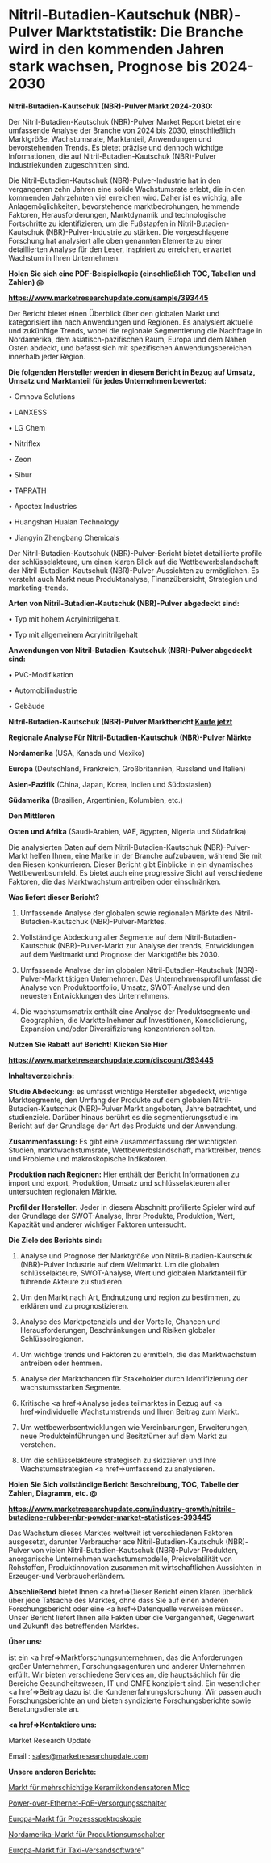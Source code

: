 # Nitril-Butadien-Kautschuk (NBR)-Pulver Marktstatistik: Die Branche wird in den kommenden Jahren stark wachsen, Prognose bis 2024-2030

<strong>Nitril-Butadien-Kautschuk (NBR)-Pulver Markt 2024-2030:</strong>

Der Nitril-Butadien-Kautschuk (NBR)-Pulver Market Report bietet eine umfassende Analyse der Branche von 2024 bis 2030, einschließlich Marktgröße, Wachstumsrate, Marktanteil, Anwendungen und bevorstehenden Trends. Es bietet präzise und dennoch wichtige Informationen, die auf Nitril-Butadien-Kautschuk (NBR)-Pulver Industriekunden zugeschnitten sind.

Die Nitril-Butadien-Kautschuk (NBR)-Pulver-Industrie hat in den vergangenen zehn Jahren eine solide Wachstumsrate erlebt, die in den kommenden Jahrzehnten viel erreichen wird. Daher ist es wichtig, alle Anlagemöglichkeiten, bevorstehende marktbedrohungen, hemmende Faktoren, Herausforderungen, Marktdynamik und technologische Fortschritte zu identifizieren, um die Fußstapfen in Nitril-Butadien-Kautschuk (NBR)-Pulver-Industrie zu stärken. Die vorgeschlagene Forschung hat analysiert alle oben genannten Elemente zu einer detaillierten Analyse für den Leser, inspiriert zu erreichen, erwartet Wachstum in Ihren Unternehmen.



<strong>Holen Sie sich eine PDF-Beispielkopie (einschließlich TOC, Tabellen und Zahlen) @
</strong>

<strong><a href=https://www.marketresearchupdate.com/sample/393445>

<strong>https://www.marketresearchupdate.com/sample/393445</u></font></a></strong></strong>

Der Bericht bietet einen Überblick über den globalen Markt und kategorisiert ihn nach Anwendungen und Regionen. Es analysiert aktuelle und zukünftige Trends, wobei die regionale Segmentierung die Nachfrage in Nordamerika, dem asiatisch-pazifischen Raum, Europa und dem Nahen Osten abdeckt, und befasst sich mit spezifischen Anwendungsbereichen innerhalb jeder Region.



<strong>Die folgenden Hersteller werden in diesem Bericht in Bezug auf Umsatz, Umsatz und Marktanteil für jedes Unternehmen bewertet:</strong>

• Omnova Solutions

• LANXESS

• LG Chem

• Nitriflex

• Zeon

• Sibur

• TAPRATH

• Apcotex Industries

• Huangshan Hualan Technology

• Jiangyin Zhengbang Chemicals

Der Nitril-Butadien-Kautschuk (NBR)-Pulver-Bericht bietet detaillierte profile der schlüsselakteure, um einen klaren Blick auf die Wettbewerbslandschaft der Nitril-Butadien-Kautschuk (NBR)-Pulver-Aussichten zu ermöglichen. Es versteht auch Markt neue Produktanalyse, Finanzübersicht, Strategien und marketing-trends.



<strong>Arten von Nitril-Butadien-Kautschuk (NBR)-Pulver abgedeckt sind:</strong>

• Typ mit hohem Acrylnitrilgehalt.

• Typ mit allgemeinem Acrylnitrilgehalt



<strong>Anwendungen von Nitril-Butadien-Kautschuk (NBR)-Pulver abgedeckt sind:</strong>

• PVC-Modifikation

• Automobilindustrie

• Gebäude



<strong>Nitril-Butadien-Kautschuk (NBR)-Pulver Marktbericht <a href=https://www.marketresearchupdate.com/buynow/393445>Kaufe jetzt</a></strong>



<strong>Regionale Analyse Für Nitril-Butadien-Kautschuk (NBR)-Pulver Märkte</strong>



<strong>Nordamerika</strong> (USA, Kanada und Mexiko)



<strong>Europa</strong> (Deutschland, Frankreich, Großbritannien, Russland und Italien)



<strong>Asien-Pazifik</strong> (China, Japan, Korea, Indien und Südostasien)



<strong>Südamerika</strong> (Brasilien, Argentinien, Kolumbien, etc.)



<strong>Den Mittleren</strong> 

<strong>Osten und Afrika</strong> (Saudi-Arabien, VAE, ägypten, Nigeria und Südafrika)

Die analysierten Daten auf dem Nitril-Butadien-Kautschuk (NBR)-Pulver-Markt helfen Ihnen, eine Marke in der Branche aufzubauen, während Sie mit den Riesen konkurrieren. Dieser Bericht gibt Einblicke in ein dynamisches Wettbewerbsumfeld. Es bietet auch eine progressive Sicht auf verschiedene Faktoren, die das Marktwachstum antreiben oder einschränken.



<strong>Was liefert dieser Bericht?</strong>

1. Umfassende Analyse der globalen sowie regionalen Märkte des Nitril-Butadien-Kautschuk (NBR)-Pulver-Marktes.

2. Vollständige Abdeckung aller Segmente auf dem Nitril-Butadien-Kautschuk (NBR)-Pulver-Markt zur Analyse der trends, Entwicklungen auf dem Weltmarkt und Prognose der Marktgröße bis 2030.

3. Umfassende Analyse der im globalen Nitril-Butadien-Kautschuk (NBR)-Pulver-Markt tätigen Unternehmen. Das Unternehmensprofil umfasst die Analyse von Produktportfolio, Umsatz, SWOT-Analyse und den neuesten Entwicklungen des Unternehmens.

4. Die wachstumsmatrix enthält eine Analyse der Produktsegmente und-Geographien, die Marktteilnehmer auf Investitionen, Konsolidierung, Expansion und/oder Diversifizierung konzentrieren sollten.



<strong>Nutzen Sie Rabatt auf Bericht! Klicken Sie Hier
</strong>

<strong><a href=https://www.marketresearchupdate.com/discount/393445>https://www.marketresearchupdate.com/discount/393445</b></u></font></strong></a>



<strong>Inhaltsverzeichnis:</strong>



<strong>Studie Abdeckung:</strong> es umfasst wichtige Hersteller abgedeckt, wichtige Marktsegmente, den Umfang der Produkte auf dem globalen Nitril-Butadien-Kautschuk (NBR)-Pulver Markt angeboten, Jahre betrachtet, und studienziele. Darüber hinaus berührt es die segmentierungsstudie im Bericht auf der Grundlage der Art des Produkts und der Anwendung.



<strong>Zusammenfassung:</strong> Es gibt eine Zusammenfassung der wichtigsten Studien, marktwachstumsrate, Wettbewerbslandschaft, markttreiber, trends und Probleme und makroskopische Indikatoren.



<strong>Produktion nach Regionen:</strong> Hier enthält der Bericht Informationen zu import und export, Produktion, Umsatz und schlüsselakteuren aller untersuchten regionalen Märkte.



<strong>Profil der Hersteller:</strong> Jeder in diesem Abschnitt profilierte Spieler wird auf der Grundlage der SWOT-Analyse, Ihrer Produkte, Produktion, Wert, Kapazität und anderer wichtiger Faktoren untersucht.



<strong>Die Ziele des Berichts sind:</strong>

1) Analyse und Prognose der Marktgröße von Nitril-Butadien-Kautschuk (NBR)-Pulver Industrie auf dem Weltmarkt.
Um die globalen schlüsselakteure, SWOT-Analyse, Wert und globalen Marktanteil für führende Akteure zu studieren.

2) Um den Markt nach Art, Endnutzung und region zu bestimmen, zu erklären und zu prognostizieren.

3) Analyse des Marktpotenzials und der Vorteile, Chancen und Herausforderungen, Beschränkungen und Risiken globaler Schlüsselregionen.

4) Um wichtige trends und Faktoren zu ermitteln, die das Marktwachstum antreiben oder hemmen.

5) Analyse der Marktchancen für Stakeholder durch Identifizierung der wachstumsstarken Segmente.

6) Kritische <a href=>Analyse</a> jedes teilmarktes in Bezug auf <a href=>individuelle</a> Wachstumstrends und Ihren Beitrag zum Markt.

7) Um wettbewerbsentwicklungen wie Vereinbarungen, Erweiterungen, neue Produkteinführungen und Besitztümer auf dem Markt zu verstehen.

8) Um die schlüsselakteure strategisch zu skizzieren und Ihre Wachstumsstrategien <a href=>umfassend</a> zu analysieren.



<strong>Holen Sie Sich vollständige Bericht Beschreibung, TOC, Tabelle der Zahlen, Diagramm, etc. @ </strong>

<strong><a href=https://www.marketresearchupdate.com/industry-growth/nitrile-butadiene-rubber-nbr-powder-market-statistices-393445>https://www.marketresearchupdate.com/industry-growth/nitrile-butadiene-rubber-nbr-powder-market-statistices-393445</a></font></strong>

Das Wachstum dieses Marktes weltweit ist verschiedenen Faktoren ausgesetzt, darunter Verbraucher ace Nitril-Butadien-Kautschuk (NBR)-Pulver von vielen Nitril-Butadien-Kautschuk (NBR)-Pulver Produkten, anorganische Unternehmen wachstumsmodelle, Preisvolatilität von Rohstoffen, Produktinnovation zusammen mit wirtschaftlichen Aussichten in Erzeuger-und Verbraucherländern.



<strong>Abschließend</strong> bietet Ihnen <a href=>Dieser</a> Bericht einen klaren überblick über jede Tatsache des Marktes, ohne dass Sie auf einen anderen Forschungsbericht oder eine <a href=>Datenquelle</a> verweisen müssen. Unser Bericht liefert Ihnen alle Fakten über die Vergangenheit, Gegenwart und Zukunft des betreffenden Marktes.



<strong>Über uns:</strong>

 ist ein <a href=>Marktfors</a>chungsunternehmen, das die Anforderungen großer Unternehmen, Forschungsagenturen und anderer Unternehmen erfüllt. Wir bieten verschiedene Services an, die hauptsächlich für die Bereiche Gesundheitswesen, IT und CMFE konzipiert sind. Ein wesentlicher <a href=>Beitrag</a> dazu ist die Kundenerfahrungsforschung. Wir passen auch Forschungsberichte an und bieten syndizierte Forschungsberichte sowie Beratungsdienste an.



<strong><a href=>Kontaktiere uns:</a></strong>

Market Research Update

Email : sales@marketresearchupdate.com



<strong>Unsere anderen Berichte:</strong>

<a href=https://www.linkedin.com/pulse/multilayer-ceramic-capacitor-mlcc-market-2023-what-factors>Markt für mehrschichtige Keramikkondensatoren Mlcc</a>

<a href=https://www.linkedin.com/pulse/power-over-ethernet-poe-supply-switch>Power-over-Ethernet-PoE-Versorgungsschalter</a>

<a href=https://www.linkedin.com/pulse/europe-process-spectroscopy-market-size-future-demand>Europa-Markt für Prozessspektroskopie</a>

<a href=https://www.linkedin.com/pulse/north-america-production-switcher-market-2023>Nordamerika-Markt für Produktionsumschalter</a>

<a href=https://www.linkedin.com/pulse/europe-taxi-dispatch-software-market-size-growth>Europa-Markt für Taxi-Versandsoftware</a>"
